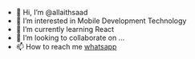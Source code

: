 - 👋 Hi, I’m @allaithsaad
- 👀 I’m interested in Mobile Development Technology
- 🌱 I’m currently learning React
- 💞️ I’m looking to collaborate on ...
- 📫 How to reach me [whatsapp](https://wa.me/9665080354)

<!---
allaithsaad/allaithsaad is a ✨ special ✨ repository because its `README.md` (this file) appears on your GitHub profile.
You can click the Preview link to take a look at your changes.
--->
